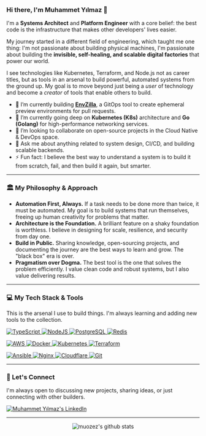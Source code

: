 ### Hi there, I'm Muhammet Yılmaz 👋

I'm a **Systems Architect** and **Platform Engineer** with a core belief: the best code is the infrastructure that makes other developers' lives easier. 

My journey started in a different field of engineering, which taught me one thing: I'm not passionate about building physical machines, I'm passionate about building the **invisible, self-healing, and scalable digital factories** that power our world.

I see technologies like Kubernetes, Terraform, and Node.js not as career titles, but as tools in an arsenal to build powerful, automated systems from the ground up. My goal is to move beyond just being a *user* of technology and become a *creator* of tools that enable others to build.

- 🔭 I’m currently building **[EnvZilla](https://github.com/EnvZilla/envzilla)**, a GitOps tool to create ephemeral preview environments for pull requests.
- 🌱 I’m currently going deep on **Kubernetes (K8s)** architecture and **Go (Golang)** for high-performance networking services.
- 👯 I’m looking to collaborate on open-source projects in the Cloud Native & DevOps space.
- 💬 Ask me about anything related to system design, CI/CD, and building scalable backends.
- ⚡ Fun fact: I believe the best way to understand a system is to build it from scratch, fail, and then build it again, but smarter.

---

### 🏛️ My Philosophy & Approach

* **Automation First, Always.** If a task needs to be done more than twice, it must be automated. My goal is to build systems that run themselves, freeing up human creativity for problems that matter.
* **Architecture is the Foundation.** A brilliant feature on a shaky foundation is worthless. I believe in designing for scale, resilience, and security from day one.
* **Build in Public.** Sharing knowledge, open-sourcing projects, and documenting the journey are the best ways to learn and grow. The "black box" era is over.
* **Pragmatism over Dogma.** The best tool is the one that solves the problem efficiently. I value clean code and robust systems, but I also value delivering results.

---

### 💻 My Tech Stack & Tools

This is the arsenal I use to build things. I'm always learning and adding new tools to the collection.

<p align="left">
  <a href="https://www.typescriptlang.org/" target="_blank" rel="noreferrer">
    <img src="https://img.shields.io/badge/typescript-%23007ACC.svg?style=for-the-badge&logo=typescript&logoColor=white" alt="TypeScript">
  </a>
  <a href="https://nodejs.org" target="_blank" rel="noreferrer">
    <img src="https://img.shields.io/badge/node.js-6DA55F?style=for-the-badge&logo=node.js&logoColor=white" alt="NodeJS">
  </a>
    <a href="https://www.postgresql.org" target="_blank" rel="noreferrer">
    <img src="https://img.shields.io/badge/postgres-%23316192.svg?style=for-the-badge&logo=postgresql&logoColor=white" alt="PostgreSQL">
  </a>
  <a href="https://redis.io" target="_blank" rel="noreferrer">
    <img src="https://img.shields.io/badge/redis-%23DD0031.svg?style=for-the-badge&logo=redis&logoColor=white" alt="Redis">
  </a>
</p>

<p align="left">
  <a href="https://aws.amazon.com" target="_blank" rel="noreferrer">
    <img src="https://img.shields.io/badge/AWS-%23FF9900.svg?style=for-the-badge&logo=amazon-aws&logoColor=white" alt="AWS">
  </a>
  <a href="https://www.docker.com/" target="_blank" rel="noreferrer">
    <img src="https://img.shields.io/badge/docker-%230db7ed.svg?style=for-the-badge&logo=docker&logoColor=white" alt="Docker">
  </a>
  <a href="https://kubernetes.io" target="_blank" rel="noreferrer">
    <img src="https://img.shields.io/badge/kubernetes-%23326ce5.svg?style=for-the-badge&logo=kubernetes&logoColor=white" alt="Kubernetes">
  </a>
  <a href="https://www.terraform.io/" target="_blank" rel="noreferrer">
    <img src="https://img.shields.io/badge/terraform-%235835CC.svg?style=for-the-badge&logo=terraform&logoColor=white" alt="Terraform">
  </a>
</p>

<p align="left">
  <a href="https://www.ansible.com/" target="_blank" rel="noreferrer">
    <img src="https://img.shields.io/badge/ansible-%231A1918.svg?style=for-the-badge&logo=ansible&logoColor=white" alt="Ansible">
  </a>
  <a href="https://www.nginx.com" target="_blank" rel="noreferrer">
    <img src="https://img.shields.io/badge/nginx-%23009639.svg?style=for-the-badge&logo=nginx&logoColor=white" alt="Nginx">
  </a>
  <a href="https://www.cloudflare.com" target="_blank" rel="noreferrer">
    <img src="https://img.shields.io/badge/Cloudflare-F38020?style=for-the-badge&logo=Cloudflare&logoColor=white" alt="Cloudflare">
  </a>
    <a href="https://git-scm.com/" target="_blank" rel="noreferrer">
    <img src="https://img.shields.io/badge/git-%23F05033.svg?style=for-the-badge&logo=git&logoColor=white" alt="Git">
  </a>
</p>

---

### 🔗 Let's Connect

I'm always open to discussing new projects, sharing ideas, or just connecting with other builders.

<p align="left">
  <a href="https://www.linkedin.com/in/https://www.linkedin.com/in/muhammetyilmaz-bakbul/" target="blank">
    <img align="center" src="https://img.shields.io/badge/linkedin-%230077B5.svg?style=for-the-badge&logo=linkedin&logoColor=white" alt="Muhammet Yılmaz's LinkedIn">
  </a>
</p>

---

<p align="center">
  <img src="https://github-readme-stats.vercel.app/api?username=muozez&show_icons=true&theme=dracula&include_all_commits=true&count_private=true" alt="muozez's github stats" />
</p>
